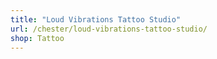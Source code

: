 ```yaml
---
title: "Loud Vibrations Tattoo Studio"
url: /chester/loud-vibrations-tattoo-studio/
shop: Tattoo
---
```


